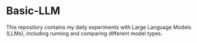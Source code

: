 # Basic-LLM
 This repository contains my daily experiments with Large Language Models (LLMs), including running and comparing different model types.
